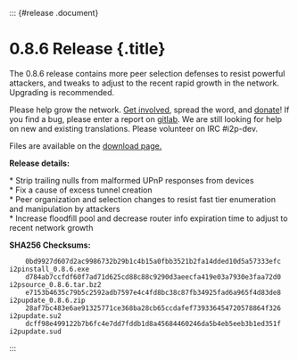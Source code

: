 ::: {#release .document}
# 0.8.6 Release {.title}

The 0.8.6 release contains more peer selection defenses to resist
powerful attackers, and tweaks to adjust to the recent rapid growth in
the network. Upgrading is recommended.

Please help grow the network. [Get
involved](http://www.i2p2.de/getinvolved.html), spread the word, and
[donate](http://www.i2p2.de/donate.html)! If you find a bug, please
enter a report on
[gitlab](http://i2pgit.org/i2p-hackers/i2p.i2p/issues). We are still
looking for help on new and existing translations. Please volunteer on
IRC #i2p-dev.

Files are available on the [download page.](/download.html)

**Release details:**

\* Strip trailing nulls from malformed UPnP responses from devices\
\* Fix a cause of excess tunnel creation\
\* Peer organization and selection changes to resist fast tier
enumeration and manipulation by attackers\
\* Increase floodfill pool and decrease router info expiration time to
adjust to recent network growth

**SHA256 Checksums:**

        0bd9927d607d2ac9986732b29b1c4b15a0fbb3521b2fa14dded10d5a57333efc  i2pinstall_0.8.6.exe
        d784ab7ccfdf60f7ad71d625cd88c88c9290d3aeecfa419e03a7930e3faa72d0  i2psource_0.8.6.tar.bz2
        e7153b4635c79b5c2592adb7597e4c4fd8bc38c87fb34925fad6a965f4d83de8  i2pupdate_0.8.6.zip
        28af7bc483e6ae91325771ce368ba28cb65ccdafef739336454720578864f326  i2pupdate.su2
        dcff98e499122b7b6fc4e7dd7fddb1d8a45684460246da5b4eb5eeb3b1ed351f  i2pupdate.sud
:::

